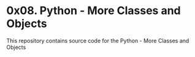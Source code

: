 # 0x08. Python - More Classes and Objects

This repository contains source code for the Python - More Classes and Objects
